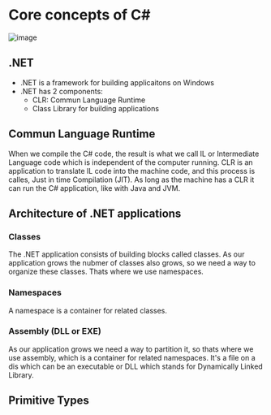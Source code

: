# Core concepts of C#
![image](https://github.com/v-dav/C-sharp-.NET/assets/115344057/d3f666bd-7dd4-416d-84fa-3205c501d956)


## .NET
- .NET is a framework for building applicaitons on Windows
- .NET has 2 components:
	- CLR: Commun Language Runtime
	- Class Library for building applications

## Commun Language Runtime

When we compile the C# code, the result is what we call IL or Intermediate Language code which is independent of the computer running. CLR is an application to translate IL code into the machine code, and this process is calles, Just in time Compilation (JIT). As long as the machine has a CLR it can run the C# application, like with Java and JVM.

## Architecture of .NET applications

### Classes
The .NET application consists of building blocks called classes. As our application grows the nubmer of classes also grows, so we need a way to organize these classes. Thats where we use namespaces.

### Namespaces
A namespace is a container for related classes.

### Assembly (DLL or EXE)
As our application grows we need a  way to partition it, so thats where we use assembly, which is a container for related namespaces.
It's a file on a dis which can be an executable or DLL which stands for Dynamically Linked Library.

## Primitive Types

